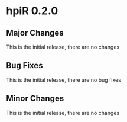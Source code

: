 # hpiR 0.2.0

## Major Changes

This is the initial release, there are no changes

## Bug Fixes

This is the initial release, there are no bug fixes

## Minor Changes

This is the initial release, there are no changes